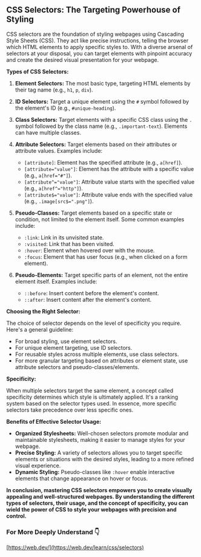 ## CSS Selectors: The Targeting Powerhouse of Styling

CSS selectors are the foundation of styling webpages using Cascading Style Sheets (CSS). They act like precise instructions, telling the browser which HTML elements to apply specific styles to. With a diverse arsenal of selectors at your disposal, you can target elements with pinpoint accuracy and create the desired visual presentation for your webpage.

**Types of CSS Selectors:**

1. **Element Selectors:** The most basic type, targeting HTML elements by their tag name (e.g., `h1`, `p`, `div`).

2. **ID Selectors:** Target a unique element using the `#` symbol followed by the element's ID (e.g., `#unique-heading`).

3. **Class Selectors:** Target elements with a specific CSS class using the `.` symbol followed by the class name (e.g., `.important-text`). Elements can have multiple classes.

4. **Attribute Selectors:** Target elements based on their attributes or attribute values. Examples include:
    * `[attribute]`: Element has the specified attribute (e.g., `a[href]`).
    * `[attribute="value"]`: Element has the attribute with a specific value (e.g., `a[href="#"]`).
    * `[attribute^="value"]`: Attribute value starts with the specified value (e.g., `a[href^="http"]`).
    * `[attribute$="value"]`: Attribute value ends with the specified value (e.g., `.image[src$=".png"]`).

5. **Pseudo-Classes:** Target elements based on a specific state or condition, not limited to the element itself. Some common examples include:
    * `:link`: Link in its unvisited state.
    * `:visited`: Link that has been visited.
    * `:hover`: Element when hovered over with the mouse.
    * `:focus`: Element that has user focus (e.g., when clicked on a form element).

6. **Pseudo-Elements:** Target specific parts of an element, not the entire element itself. Examples include:
    * `::before`: Insert content before the element's content.
    * `::after`: Insert content after the element's content.

**Choosing the Right Selector:**

The choice of selector depends on the level of specificity you require. Here's a general guideline:

* For broad styling, use element selectors.
* For unique element targeting, use ID selectors.
* For reusable styles across multiple elements, use class selectors.
* For more granular targeting based on attributes or element state, use attribute selectors and pseudo-classes/elements.

**Specificity:**

When multiple selectors target the same element, a concept called specificity determines which style is ultimately applied. It's a ranking system based on the selector types used. In essence, more specific selectors take precedence over less specific ones.

**Benefits of Effective Selector Usage:**

* **Organized Stylesheets:**  Well-chosen selectors promote modular and maintainable stylesheets, making it easier to manage styles for your webpage.
* **Precise Styling:**  A variety of selectors allows you to target specific elements or situations with the desired styles, leading to a more refined visual experience.
* **Dynamic Styling:**  Pseudo-classes like `:hover` enable interactive elements that change appearance on hover or focus.

**In conclusion, mastering CSS selectors empowers you to create visually appealing and well-structured webpages. By understanding the different types of selectors, their usage, and the concept of specificity, you can wield the power of CSS to style your webpages with precision and control.**

### For More Deeply Understand 👇
[https://web.dev/](https://web.dev/learn/css/selectors)